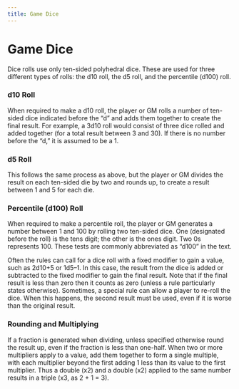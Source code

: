 ```yaml
---
title: Game Dice
---
```

# Game Dice 

Dice rolls use only ten\-sided polyhedral dice. These are used for three different types of rolls: the d10 roll, the d5 roll, and the percentile \(d100\) roll. 

### d10 Roll 

When required to make a d10 roll, the player or GM rolls a number of ten\-sided dice indicated before the “d” and adds them together to create the final result. For example, a 3d10 roll would consist of three dice rolled and added together \(for a total result between 3 and 30\). If there is no number before the “d,” it is assumed to be a 1. 

### d5 Roll

This follows the same process as above, but the player or GM divides the result on each ten\-sided die by two and rounds up, to create a result between 1 and 5 for each die. 

### Percentile \(d100\) Roll

When required to make a percentile roll, the player or GM generates a number between 1 and 100 by rolling two ten\-sided dice. One \(designated before the roll\) is the tens digit; the other is the ones digit. Two 0s represents 100. These tests are commonly abbreviated as “d100” in the text. 

Often the rules can call for a dice roll with a fixed modifier to gain a value, such as 2d10\+5 or 1d5–1. In this case, the result from the dice is added or subtracted to the fixed modifier to gain the final result. Note that if the final result is less than zero then it counts as zero \(unless a rule particularly states otherwise\). Sometimes, a special rule can allow a player to re\-roll the dice. When this happens, the second result must be used, even if it is worse than the original result. 

### Rounding and Multiplying 

If a fraction is generated when dividing, unless specified otherwise round the result up, even if the fraction is less than one\-half. When two or more multipliers apply to a value, add them together to form a single multiple, with each multiplier beyond the first adding 1 less than its value to the first multiplier. Thus a double \(x2\) and a double \(x2\) applied to the same number results in a triple \(x3, as 2 \+ 1 = 3\).
